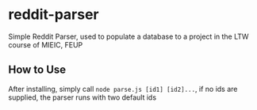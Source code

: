 # reddit-parser
Simple Reddit Parser, used to populate a database to a project in the LTW course of MIEIC, FEUP

## How to Use
After installing, simply call `node parse.js [id1] [id2]...`, if no ids are supplied, the parser runs with two default ids
